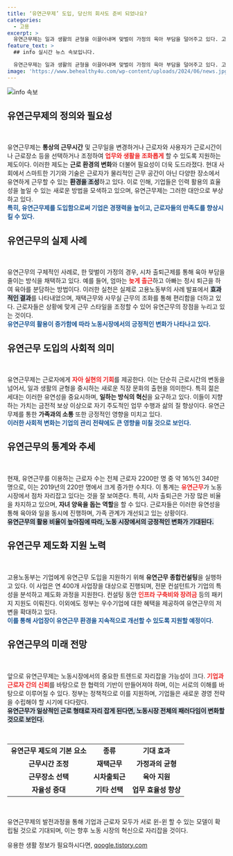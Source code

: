 ```yaml
---
title: ‘유연근무제’ 도입, 당신의 회사도 준비 되었나요?
categories:
  - 고용
excerpt: >
  유연근무제는 일과 생활의 균형을 이끌어내며 맞벌이 가정의 육아 부담을 덜어주고 있다. 고용부는 기업에 맞춤형 컨설팅을 통해 유연근무 활성화를 지원, 근무형태의 변화를 이끌고 있다.
feature_text: >
  ## info 실시간 뉴스 속보입니다.

  유연근무제는 일과 생활의 균형을 이끌어내며 맞벌이 가정의 육아 부담을 덜어주고 있다. 고용부는 기업에 맞춤형 컨설팅을 통해 유연근무 활성화를 지원, 근무형태의 변화를 이끌고 있다.
image: 'https://www.behealthy4u.com/wp-content/uploads/2024/06/news.jpg'
---
```


<p><img src="https://www.behealthy4u.com/wp-content/uploads/2024/06/news.jpg" alt="info 속보" /></p>

<h2 data-ke-size="size26">유연근무제의 정의와 필요성</h2>

<p data-ke-size="size16">&nbsp;</p>

<p>유연근무제는 <strong>통상의 근무시간</strong> 및 근무일을 변경하거나 근로자와 사용자가 근로시간이나 근로장소 등을 선택하거나 조정하여 <b><span style="color: #ee2323;">업무와 생활을 조화롭게</span></b> 할 수 있도록 지원하는 제도이다. 이러한 제도는 <strong>근로 환경의 변화</strong>와 더불어 필요성이 더욱 도드라졌다. 현대 사회에서 스마트한 기기와 기술은 근로자가 물리적인 근무 공간이 아닌 다양한 장소에서 유연하게 근무할 수 있는 <b><span style="background-color: #21538527;">환경을 조성</span></b>하고 있다. 이로 인해, 기업들은 인력 활용의 효율성을 높일 수 있는 새로운 방법을 모색하고 있으며, 유연근무제는 그러한 대안으로 부상하고 있다.<br><b><span style="color: #1a5490;">특히, 유연근무제를 도입함으로써 기업은 경쟁력을 높이고, 근로자들의 만족도를 향상시킬 수 있다.</span></b></p>

<h2 data-ke-size="size26">유연근무의 실제 사례</h2>

<p data-ke-size="size16">&nbsp;</p>

<p>유연근무의 구체적인 사례로, 한 맞벌이 가정의 경우, 시차 출퇴근제를 통해 육아 부담을 줄이는 방식을 채택하고 있다. 예를 들어, 엄마는 <b><span style="color: #ee2323;">늦게 출근</span></b>하고 아빠는 정시 퇴근을 하여 육아를 분담하는 방법이다. 이러한 실천은 실제로 고용노동부의 사례 발표에서 <b><span style="background-color: #21538527;">효과적인 결과</span></b>를 나타내었으며, 재택근무와 사무실 근무의 조화를 통해 편리함을 더하고 있다. 근로자들은 상황에 맞게 근무 스타일을 조정할 수 있어 유연근무의 장점을 누리고 있는 것이다.<br><b><span style="color: #1a5490;">유연근무의 활용이 증가함에 따라 노동시장에서의 긍정적인 변화가 나타나고 있다.</span></b></p>

<h2 data-ke-size="size26">유연근무 도입의 사회적 의미</h2>

<p data-ke-size="size16">&nbsp;</p>

<p>유연근무제는 근로자에게 <b><span style="color: #ee2323;">자아 실현의 기회</span></b>를 제공한다. 이는 단순히 근로시간의 변동을 넘어서, 일과 생활의 균형을 중시하는 새로운 직장 문화의 출현을 의미한다. 특히 젊은 세대는 이러한 유연성을 중요시하며, <strong>일하는 방식의 혁신</strong>을 요구하고 있다. 이들이 지향하는 가치는 금전적 보상 이상으로 자기 주도적인 업무 수행과 삶의 질 향상이다. 유연근무제를 통한 <strong>가족과의 소통</strong> 또한 긍정적인 영향을 미치고 있다.<br><b><span style="color: #1a5490;">이러한 사회적 변화는 기업의 관리 전략에도 큰 영향을 미칠 것으로 보인다.</span></b></p>

<h2 data-ke-size="size26">유연근무의 통계와 추세</h2>

<p data-ke-size="size16">&nbsp;</p>

<p>현재, 유연근무를 이용하는 근로자 수는 전체 근로자 2200만 명 중 약 16%인 340만 명으로, 이는 2019년의 220만 명에서 크게 증가한 수치다. 이 통계는 <b><span style="color: #ee2323;">유연근무</span></b>가 노동 시장에서 점차 자리잡고 있다는 것을 잘 보여준다. 특히, 시차 출퇴근은 가장 많은 비율을 차지하고 있으며, <strong>자녀 양육을 돕는 역할</strong>을 할 수 있다. 근로자들은 이러한 유연성을 통해 육아와 일을 동시에 진행하며, 가족 관계가 개선되고 있는 상황이다.<br><b><span style="background-color: #21538527;">유연근무의 활용 비율이 높아짐에 따라, 노동 시장에서의 긍정적인 변화가 기대된다.</span></b></p>

<h2 data-ke-size="size26">유연근무 제도화 지원 노력</h2>

<p data-ke-size="size16">&nbsp;</p>

<p>고용노동부는 기업에게 유연근무 도입을 지원하기 위해 <strong>유연근무 종합컨설팅</strong>을 실행하고 있다. 이 사업은 연 400개 사업장을 대상으로 진행되며, 전문 컨설턴트가 기업의 특성을 분석하고 제도화 과정을 지원한다. 컨설팅 동안 <b><span style="color: #ee2323;">인프라 구축비와 장려금</span></b> 등의 패키지 지원도 이뤄진다. 이외에도 정부는 우수기업에 대한 혜택을 제공하여 유연근무의 저변을 확대하고 있다.<br><b><span style="color: #1a5490;">이를 통해 사업장이 유연근무 환경을 지속적으로 개선할 수 있도록 지원할 예정이다.</span></b></p>

<h2 data-ke-size="size26">유연근무의 미래 전망</h2>

<p data-ke-size="size16">&nbsp;</p>

<p>앞으로 유연근무제는 노동시장에서의 중요한 트렌드로 자리잡을 가능성이 크다. <b><span style="color: #ee2323;">기업과 근로자 간의 신뢰</span></b>를 바탕으로 한 협력의 기반이 만들어져야 하며, 이는 서로의 이해를 바탕으로 이루어질 수 있다. 정부는 정책적으로 이를 지원하며, 기업들은 새로운 경영 전략을 수립해야 할 시기에 다다랐다. <br><b><span style="background-color: #21538527;">유연근무가 일상적인 근로 형태로 자리 잡게 된다면, 노동시장 전체의 패러다임이 변화할 것으로 보인다.</span></b> </p>

<p data-ke-size="size16">&nbsp;</p>

<table style="border-collapse: collapse; width: 100%;">
  <tbody>
    <tr>
      <td style="text-align: center; height: 17px;"><b>유연근무 제도의 기본 요소</b></td>
      <td style="text-align: center; height: 17px;"><b>종류</b></td>
      <td style="text-align: center; height: 17px;"><b>기대 효과</b></td>
    </tr>
    <tr>
      <td style="text-align: center; height: 17px;"><b>근무시간 조정</b></td>
      <td style="text-align: center; height: 17px;"><b>재택근무</b></td>
      <td style="text-align: center; height: 17px;"><b>가정과의 균형</b></td>
    </tr>
    <tr>
      <td style="text-align: center; height: 17px;"><b>근무장소 선택</b></td>
      <td style="text-align: center; height: 17px;"><b>시차출퇴근</b></td>
      <td style="text-align: center; height: 17px;"><b>육아 지원</b></td>
    </tr>
    <tr>
      <td style="text-align: center; height: 17px;"><b>자율성 증대</b></td>
      <td style="text-align: center; height: 17px;"><b>기타 선택</b></td>
      <td style="text-align: center; height: 17px;"><b>업무 효율성 향상</b></td>
    </tr>
  </tbody>
</table>

<p data-ke-size="size16">&nbsp;</p>

<p>유연근무제의 발전과정을 통해 기업과 근로자 모두가 서로 윈-윈 할 수 있는 모델이 확립될 것으로 기대되며, 이는 향후 노동 시장의 혁신으로 자리잡을 것이다. </p>
유용한 생활 정보가 필요하시다면, <a href="https://qoogle.tistory.com" rel="dofollow">qoogle.tistory.com</a>


